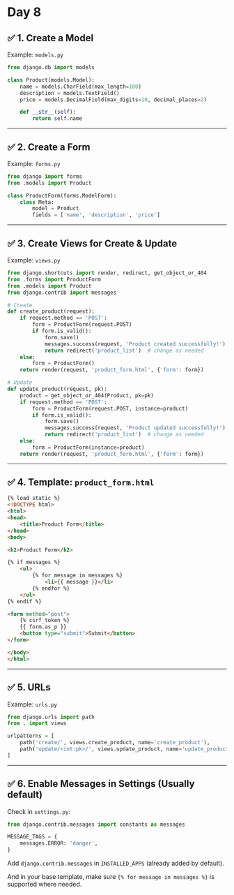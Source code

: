 # Day 8

## ✅ 1. **Create a Model**

Example: `models.py`

```python
from django.db import models

class Product(models.Model):
    name = models.CharField(max_length=100)
    description = models.TextField()
    price = models.DecimalField(max_digits=10, decimal_places=2)

    def __str__(self):
        return self.name
```

---

## ✅ 2. **Create a Form**

Example: `forms.py`

```python
from django import forms
from .models import Product

class ProductForm(forms.ModelForm):
    class Meta:
        model = Product
        fields = ['name', 'description', 'price']
```

---

## ✅ 3. **Create Views for Create & Update**

Example: `views.py`

```python
from django.shortcuts import render, redirect, get_object_or_404
from .forms import ProductForm
from .models import Product
from django.contrib import messages

# Create
def create_product(request):
    if request.method == 'POST':
        form = ProductForm(request.POST)
        if form.is_valid():
            form.save()
            messages.success(request, 'Product created successfully!')
            return redirect('product_list')  # change as needed
    else:
        form = ProductForm()
    return render(request, 'product_form.html', {'form': form})

# Update
def update_product(request, pk):
    product = get_object_or_404(Product, pk=pk)
    if request.method == 'POST':
        form = ProductForm(request.POST, instance=product)
        if form.is_valid():
            form.save()
            messages.success(request, 'Product updated successfully!')
            return redirect('product_list')  # change as needed
    else:
        form = ProductForm(instance=product)
    return render(request, 'product_form.html', {'form': form})
```

---

## ✅ 4. **Template: `product_form.html`**

```html
{% load static %}
<!DOCTYPE html>
<html>
<head>
    <title>Product Form</title>
</head>
<body>

<h2>Product Form</h2>

{% if messages %}
    <ul>
        {% for message in messages %}
            <li>{{ message }}</li>
        {% endfor %}
    </ul>
{% endif %}

<form method="post">
    {% csrf_token %}
    {{ form.as_p }}
    <button type="submit">Submit</button>
</form>

</body>
</html>
```

---

## ✅ 5. **URLs**

Example: `urls.py`

```python
from django.urls import path
from . import views

urlpatterns = [
    path('create/', views.create_product, name='create_product'),
    path('update/<int:pk>/', views.update_product, name='update_product'),
]
```

---

## ✅ 6. **Enable Messages in Settings (Usually default)**

Check in `settings.py`:

```python
from django.contrib.messages import constants as messages

MESSAGE_TAGS = {
    messages.ERROR: 'danger',
}
```

Add `django.contrib.messages` in `INSTALLED_APPS` (already added by default).

And in your base template, make sure `{% for message in messages %}` is supported where needed.
